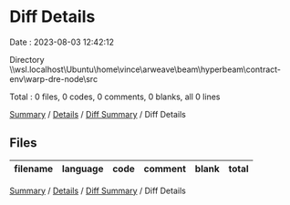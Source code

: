 # Diff Details

Date : 2023-08-03 12:42:12

Directory \\\\wsl.localhost\\Ubuntu\\home\\vince\\arweave\\beam\\hyperbeam\\contract-env\\warp-dre-node\\src

Total : 0 files,  0 codes, 0 comments, 0 blanks, all 0 lines

[Summary](results.md) / [Details](details.md) / [Diff Summary](diff.md) / Diff Details

## Files
| filename | language | code | comment | blank | total |
| :--- | :--- | ---: | ---: | ---: | ---: |

[Summary](results.md) / [Details](details.md) / [Diff Summary](diff.md) / Diff Details